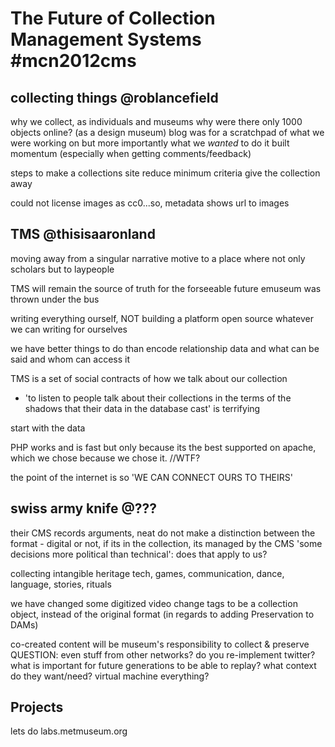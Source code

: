The Future of Collection Management Systems #mcn2012cms
===========================================


collecting things @roblancefield
-----------------

why we collect, as individuals and museums
why were there only 1000 objects online? (as a design museum)
blog was for a scratchpad of what we were working on
  but more importantly what we *wanted* to do
  it built momentum (especially when getting comments/feedback)

steps to make a collections site
  reduce minimum criteria
  give the collection away

  could not license images as cc0...so, metadata shows url to images


TMS @thisisaaronland
---

  moving away from a singular narrative motive to
    a place where not only scholars but to laypeople

  TMS will remain the source of truth for the forseeable future
    emuseum was thrown under the bus

  writing everything ourself, NOT building a platform
    open source whatever we can
      writing for ourselves

  we have better things to do than encode relationship data and what can be said and whom can access it

  TMS is a set of social contracts of how we talk about our collection

  * 'to listen to people talk about their collections in the terms of the shadows that their data in the database cast' is terrifying

  start with the data

  PHP works and is fast but only because its the best supported on apache, which we chose because we chose it. //WTF?

  the point of the internet is so 
    'WE CAN CONNECT OURS TO THEIRS'

swiss army knife @???
----------------

  their CMS records arguments, neat
  do not make a distinction between the format - digital or not, if its in the collection, its managed by the CMS
  'some decisions more political than technical': does that apply to us?

  collecting intangible heritage
  	tech, games, communication, dance, language, stories, rituals

  we have changed some digitized video change tags to be a collection object, instead of the original format
  (in regards to adding Preservation to DAMs)

  co-created content will be museum's responsibility to collect & preserve
  	QUESTION: even stuff from other networks? do you re-implement twitter?
  		what is important for future generations to be able to replay?
  		what context do they want/need?
  		virtual machine everything?

Projects
--------
  lets do labs.metmuseum.org